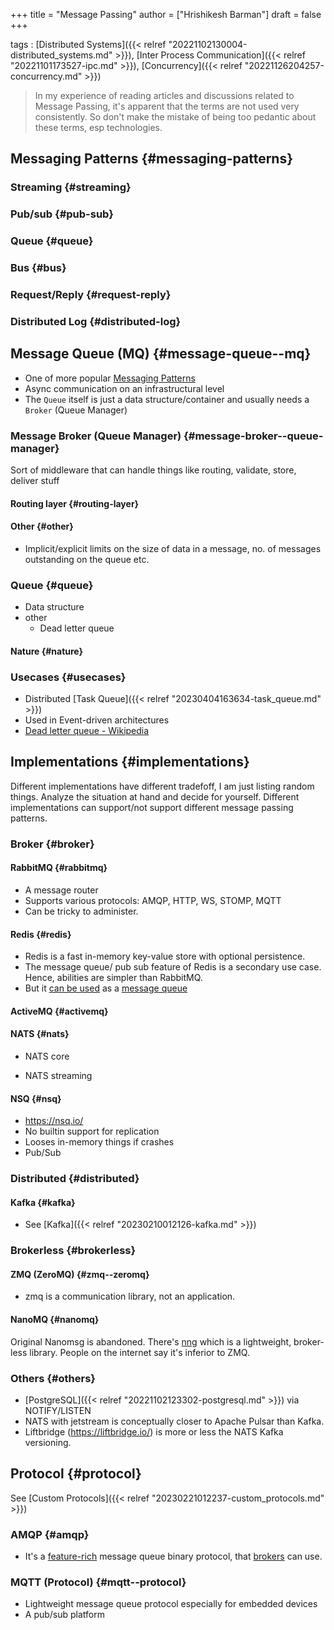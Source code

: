+++
title = "Message Passing"
author = ["Hrishikesh Barman"]
draft = false
+++

tags
: [Distributed Systems]({{< relref "20221102130004-distributed_systems.md" >}}), [Inter Process Communication]({{< relref "20221101173527-ipc.md" >}}), [Concurrency]({{< relref "20221126204257-concurrency.md" >}})

> In my experience of reading articles and discussions related to Message Passing, it's apparent that the terms are not used very consistently. So don't make the mistake of being too pedantic about these terms, esp technologies.


## Messaging Patterns {#messaging-patterns}


### Streaming {#streaming}


### Pub/sub {#pub-sub}


### Queue {#queue}


### Bus {#bus}


### Request/Reply {#request-reply}


### Distributed Log {#distributed-log}


## Message Queue (MQ) {#message-queue--mq}

-   One of more popular [Messaging Patterns](#messaging-patterns)
-   Async communication on an infrastructural level
-   The `Queue` itself is just a data structure/container and usually needs a `Broker` (Queue Manager)


### Message Broker (Queue Manager) {#message-broker--queue-manager}

Sort of middleware that can handle things like routing, validate, store, deliver stuff


#### Routing layer {#routing-layer}


#### Other {#other}

-   Implicit/explicit limits on the size of data in a message, no. of messages outstanding on the queue etc.


### Queue {#queue}

-   Data structure
-   other
    -   Dead letter queue


#### Nature {#nature}


### Usecases {#usecases}

-   Distributed [Task Queue]({{< relref "20230404163634-task_queue.md" >}})
-   Used in Event-driven architectures
-   [Dead letter queue - Wikipedia](https://en.wikipedia.org/wiki/Dead_letter_queue)


## Implementations {#implementations}

Different implementations have different tradefoff, I am just listing random things. Analyze the situation at hand and decide for yourself. Different implementations can support/not support different message passing patterns.


### Broker {#broker}


#### RabbitMQ {#rabbitmq}

-   A message router
-   Supports various protocols: AMQP, HTTP, WS, STOMP, MQTT
-   Can be tricky to administer.


#### Redis {#redis}

-   Redis is a fast in-memory key-value store with optional persistence.
-   The message queue/ pub sub feature of Redis is a secondary use case. Hence, abilities are simpler than RabbitMQ.
-   But it [can be used](https://docs.celeryq.dev/en/stable/getting-started/backends-and-brokers/index.html) as a [message queue](https://redis.io/commands/lmove/)


#### ActiveMQ {#activemq}


#### NATS {#nats}

<!--list-separator-->

-  NATS core

<!--list-separator-->

-  NATS streaming


#### NSQ {#nsq}

-   <https://nsq.io/>
-   No builtin support for replication
-   Looses in-memory things if crashes
-   Pub/Sub


### Distributed {#distributed}


#### Kafka {#kafka}

-   See [Kafka]({{< relref "20230210012126-kafka.md" >}})


### Brokerless {#brokerless}


#### ZMQ (ZeroMQ) {#zmq--zeromq}

-   zmq is a communication library, not an application.


#### NanoMQ {#nanomq}

Original Nanomsg is abandoned. There's [nng](https://nng.nanomsg.org/) which is a lightweight, broker-less library. People on the internet say it's inferior to ZMQ.


### Others {#others}

-   [PostgreSQL]({{< relref "20221102123302-postgresql.md" >}}) via NOTIFY/LISTEN
-   NATS with jetstream is conceptually closer to Apache Pulsar than Kafka.
-   Liftbridge (<https://liftbridge.io/>) is more or less the NATS Kafka versioning.


## Protocol {#protocol}

See [Custom Protocols]({{< relref "20230221012237-custom_protocols.md" >}})


### AMQP {#amqp}

-   It's a [feature-rich](https://en.wikipedia.org/wiki/Advanced_Message_Queuing_Protocol) message queue binary protocol, that [brokers](https://www.rabbitmq.com/protocols.html) can use.


### MQTT (Protocol) {#mqtt--protocol}

-   Lightweight message queue protocol especially for embedded devices
-   A pub/sub platform
